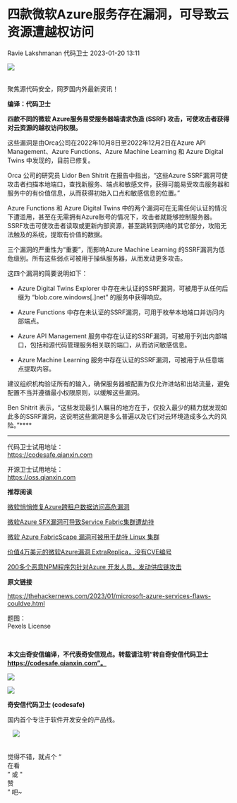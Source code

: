 #  四款微软Azure服务存在漏洞，可导致云资源遭越权访问   
Ravie Lakshmanan  代码卫士   2023-01-20 13:11  
  
![](https://mmbiz.qpic.cn/mmbiz_gif/Az5ZsrEic9ot90z9etZLlU7OTaPOdibteeibJMMmbwc29aJlDOmUicibIRoLdcuEQjtHQ2qjVtZBt0M5eVbYoQzlHiaw/640?wx_fmt=gif "")  
  
   
聚焦源代码安全，网罗国内外最新资讯！  
  
**编译：代码卫士**  
  
**四款不同的微软 Azure服务易受服务器端请求伪造 (SSRF) 攻击，可使攻击者获得对云资源的越权访问权限。**  
  
  
  
这些漏洞是由Orca公司在2022年10月8日至2022年12月2日在Azure API Management、Azure Functions、Azure Machine Learning 和 Azure Digital Twins 中发现的，目前已修复。  
  
Orca 公司的研究员 Lidor Ben Shitrit 在报告中指出，“这些Azure SSRF漏洞可使攻击者扫描本地端口，查找新服务、端点和敏感文件，获得可能易受攻击服务器和服务中的有价值信息，从而获得初始入口点和敏感信息的位置。”  
  
Azure Functions 和 Azure Digital Twins 中的两个漏洞可在无需任何认证的情况下遭滥用，甚至在无需拥有Azure账号的情况下，攻击者就能够控制服务器。SSRF攻击可使攻击者读取或更新内部资源，甚至跳转到网络的其它部分，攻陷无法触及的系统，提取有价值的数据。  
  
三个漏洞的严重性为“重要”，而影响Azure Machine Learning 的SSRF漏洞为低危级别。所有这些弱点可被用于操纵服务器，从而发动更多攻击。  
  
这四个漏洞的简要说明如下：  
  
- Azure Digital Twins Explorer 中存在未认证的SSRF漏洞，可被用于从任何后缀为 “blob.core.windows[.]net” 的服务中获得响应。  
  
- Azure Functions 中存在未认证的SSRF漏洞，可用于枚举本地端口并访问内部端点。  
  
- Azure API Management 服务中存在认证的SSRF漏洞，可被用于列出内部端口，包括和源代码管理服务相关联的端口，从而访问敏感信息。  
  
- Azure Machine Learning 服务中存在认证的SSRF漏洞，可被用于从任意端点提取内容。  
  
  
  
建议组织机构验证所有的输入，确保服务器被配置为仅允许进站和出站流量，避免配置不当并遵循最小权限原则，以缓解这些漏洞。  
  
Ben Shitrit 表示，“这些发现最引人瞩目的地方在于，仅投入最少的精力就发现如此多的SSRF漏洞，这说明这些漏洞是多么普遍以及它们对云环境造成多么大的风险。”****  
  
****  
  
代码卫士试用地址：  
https://codesafe.qianxin.com  
  
开源卫士试用地址：  
https://oss.qianxin.com  
  
  
  
  
  
  
  
  
  
  
  
  
**推荐阅读**  
  
[微软悄悄修复Azure跨租户数据访问高危漏洞](http://mp.weixin.qq.com/s?__biz=MzI2NTg4OTc5Nw==&mid=2247515121&idx=1&sn=a174aa208e22a8d97fae0aa69a4777b2&chksm=ea948a9bdde3038d87dd9ce4fd4207e50cee5c030640d32b5ae879eac287877c6505152caf15&scene=21#wechat_redirect)  
  
  
[微软Azure SFX漏洞可导致Service Fabric集群遭劫持](http://mp.weixin.qq.com/s?__biz=MzI2NTg4OTc5Nw==&mid=2247514269&idx=2&sn=61fe8c8c8b4505c23ab577d13989e73c&chksm=ea9489f7dde300e13728eb2f26e16b58db650e35dc327f5498c2e7732678f4cf0397a44ff4b0&scene=21#wechat_redirect)  
  
  
[微软 Azure FabricScape 漏洞可被用于劫持 Linux 集群](http://mp.weixin.qq.com/s?__biz=MzI2NTg4OTc5Nw==&mid=2247512652&idx=2&sn=41462de310311abaadf3c81fa66dab19&chksm=ea948326dde30a30b6628410dbec18f7095b4ceac398685c020321f11a956d0d0c573779d4f5&scene=21#wechat_redirect)  
  
  
[价值4万美元的微软Azure漏洞 ExtraReplica，没有CVE编号](http://mp.weixin.qq.com/s?__biz=MzI2NTg4OTc5Nw==&mid=2247511627&idx=1&sn=8437c9d6450d98c727d653f1661b090c&chksm=ea949f21dde316375d993c85f24a29825426042f405f05a45d606e25b9d9520b8a6f34fec4d8&scene=21#wechat_redirect)  
  
  
[200多个恶意NPM程序包针对Azure 开发人员，发动供应链攻击](http://mp.weixin.qq.com/s?__biz=MzI2NTg4OTc5Nw==&mid=2247511070&idx=3&sn=a1f87fa84198504a6fd9c1d6d258152f&chksm=ea949d74dde314621963b38e7e1cb232355f633eff9cdb3e6d6989e764ee387af86886c7a87f&scene=21#wechat_redirect)  
  
  
  
  
**原文链接**  
  
https://thehackernews.com/2023/01/microsoft-azure-services-flaws-couldve.html  
  
  
题图：  
Pexels License  
  
‍  
  
  
  
**本文由奇安信编译，不代表奇安信观点。转载请注明“转自奇安信代码卫士 https://codesafe.qianxin.com”。**  
  
  
  
  
![](https://mmbiz.qpic.cn/mmbiz_jpg/oBANLWYScMSf7nNLWrJL6dkJp7RB8Kl4zxU9ibnQjuvo4VoZ5ic9Q91K3WshWzqEybcroVEOQpgYfx1uYgwJhlFQ/640?wx_fmt=jpeg "")  
  
![](https://mmbiz.qpic.cn/mmbiz_jpg/oBANLWYScMSN5sfviaCuvYQccJZlrr64sRlvcbdWjDic9mPQ8mBBFDCKP6VibiaNE1kDVuoIOiaIVRoTjSsSftGC8gw/640?wx_fmt=jpeg "")  
  
**奇安信代码卫士 (codesafe)**  
  
国内首个专注于软件开发安全的产品线。  
  
   ![](https://mmbiz.qpic.cn/mmbiz_gif/oBANLWYScMQ5iciaeKS21icDIWSVd0M9zEhicFK0rbCJOrgpc09iaH6nvqvsIdckDfxH2K4tu9CvPJgSf7XhGHJwVyQ/640?wx_fmt=gif "")  
  
   
觉得不错，就点个 “  
在看  
” 或 "  
赞  
” 吧~  
  
